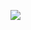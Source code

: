 <p>
  <img src="(https://github.com/shitalchauhan769/e_commerce_exam_app/assets/155465990/a9f89a57-6392-47c8-9656-9456dc0f18d8)heigth="1000,width=250
    ""

</p>
